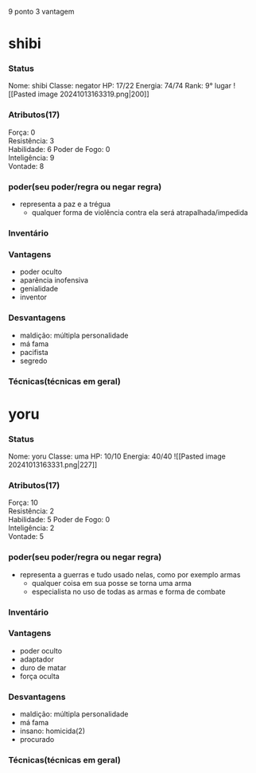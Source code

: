 9 ponto
3 vantagem


# shibi
### Status
Nome: shibi
Classe: negator
HP: 17/22
Energia: 74/74 
Rank: 9° lugar
![[Pasted image 20241013163319.png|200]]
### Atributos(17) 
Força: 0   
Resistência: 3    
Habilidade: 6
Poder de Fogo: 0  
Inteligência: 9  
Vontade: 8  
### poder(seu poder/regra ou negar regra)
- representa a paz e a trégua
	- qualquer forma de violência contra ela será atrapalhada/impedida
### Inventário  


### Vantagens
- poder oculto
- aparência inofensiva
- genialidade
- inventor

### Desvantagens 
- maldição: múltipla personalidade
- má fama
- pacifista
- segredo

### Técnicas(técnicas em geral)


# yoru
### Status
Nome: yoru
Classe: uma
HP: 10/10
Energia: 40/40 
![[Pasted image 20241013163331.png|227]]
### Atributos(17) 
Força: 10   
Resistência: 2    
Habilidade: 5
Poder de Fogo: 0  
Inteligência: 2  
Vontade: 5  

### poder(seu poder/regra ou negar regra)
- representa a guerras e tudo usado nelas, como por exemplo armas
	- qualquer coisa em sua posse se torna uma arma
	- especialista no uso de todas as armas e forma de combate

### Inventário  


### Vantagens
- poder oculto
- adaptador
- duro de matar
- força oculta

### Desvantagens 
- maldição: múltipla personalidade
- má fama
- insano: homicida(2)
- procurado

### Técnicas(técnicas em geral)